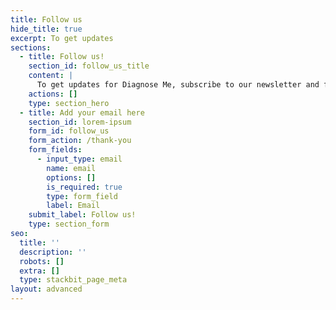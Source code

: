 ```yaml
---
title: Follow us
hide_title: true
excerpt: To get updates
sections:
  - title: Follow us!
    section_id: follow_us_title
    content: |
      To get updates for Diagnose Me, subscribe to our newsletter and follow us!
    actions: []
    type: section_hero
  - title: Add your email here
    section_id: lorem-ipsum
    form_id: follow_us
    form_action: /thank-you
    form_fields:
      - input_type: email
        name: email
        options: []
        is_required: true
        type: form_field
        label: Email
    submit_label: Follow us!
    type: section_form
seo:
  title: ''
  description: ''
  robots: []
  extra: []
  type: stackbit_page_meta
layout: advanced
---
```

